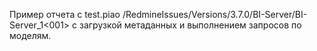 Пример отчета c test.piao /RedmineIssues/Versions/3.7.0/BI-Server/BI-Server_1<001> c загрузкой метаданных и выполнением запросов по моделям.
